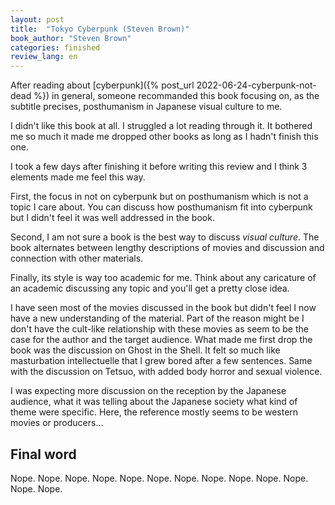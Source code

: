 ```yaml
---
layout: post
title:  "Tokyo Cyberpunk (Steven Brown)"
book_author: "Steven Brown"
categories: finished
review_lang: en
---
```


After reading about [cyberpunk]({% post_url 2022-06-24-cyberpunk-not-dead %}) in general, someone recommanded this book focusing on, as the subtitle precises, posthumanism in Japanese visual culture to me.

I didn't like this book at all. I struggled a lot reading through it. It bothered me so much it made me dropped other books as long as I hadn't finish this one.

I took a few days after finishing it before writing this review and I think 3 elements made me feel this way.

First, the focus in not on cyberpunk but on posthumanism which is not a topic I care about. You can discuss how posthumanism fit into cyberpunk but I didn't feel it was well addressed in the book.

Second, I am not sure a book is the best way to discuss *visual culture*. The book alternates between lengthy descriptions of movies and discussion and connection with other materials. 

Finally, its style is way too academic for me. Think about any caricature of an academic discussing any topic and you'll get a pretty close idea.

I have seen most of the movies discussed in the book but didn't feel I now have a new understanding of the material. Part of the reason might be I don't have the cult-like relationship with these movies as seem to be the case for the author and the target audience. What made me first drop the book was the discussion on Ghost in the Shell. It felt so much like masturbation intellectuelle that I grew bored after a few sentences. Same with the discussion on Tetsuo, with added body horror and sexual violence.

I was expecting more discussion on the reception by the Japanese audience, what it was telling about the Japanese society what kind of theme were specific. Here, the reference mostly seems to be western movies or producers...

## Final word

Nope. Nope. Nope. Nope. Nope. Nope. Nope. Nope. Nope. Nope. Nope. Nope. Nope.